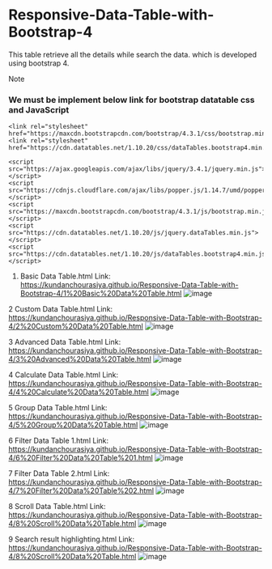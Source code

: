 # Responsive-Data-Table-with-Bootstrap-4
 This table retrieve all the details while search the data. which is developed using bootstrap 4.

> [!NOTE]
> ### We must be implement below link for bootstrap datatable css and JavaScript
```
<link rel="stylesheet" href="https://maxcdn.bootstrapcdn.com/bootstrap/4.3.1/css/bootstrap.min.css">
<link rel="stylesheet" href="https://cdn.datatables.net/1.10.20/css/dataTables.bootstrap4.min.css">

<script src="https://ajax.googleapis.com/ajax/libs/jquery/3.4.1/jquery.min.js"></script>
<script src="https://cdnjs.cloudflare.com/ajax/libs/popper.js/1.14.7/umd/popper.min.js"></script>
<script src="https://maxcdn.bootstrapcdn.com/bootstrap/4.3.1/js/bootstrap.min.js"></script>
<script src="https://cdn.datatables.net/1.10.20/js/jquery.dataTables.min.js"></script>
<script src="https://cdn.datatables.net/1.10.20/js/dataTables.bootstrap4.min.js"></script>
```

 1. Basic Data Table.html Link: https://kundanchourasiya.github.io/Responsive-Data-Table-with-Bootstrap-4/1%20Basic%20Data%20Table.html
![image](https://github.com/user-attachments/assets/9b1e4429-264d-4741-bb6c-768251fb0665)

 2 Custom Data Table.html Link: https://kundanchourasiya.github.io/Responsive-Data-Table-with-Bootstrap-4/2%20Custom%20Data%20Table.html
![image](https://github.com/user-attachments/assets/cf9d76a1-9f1c-4f44-863b-2afa57872984)

3 Advanced Data Table.html Link: https://kundanchourasiya.github.io/Responsive-Data-Table-with-Bootstrap-4/3%20Advanced%20Data%20Table.html
![image](https://github.com/user-attachments/assets/36d22694-02f1-40e7-9725-fb891a9db1e4)

4 Calculate Data Table.html Link: https://kundanchourasiya.github.io/Responsive-Data-Table-with-Bootstrap-4/4%20Calculate%20Data%20Table.html
![image](https://github.com/user-attachments/assets/5916ff6a-53f8-4f58-bd78-0c11bfee5b0b)

5 Group Data Table.html Link: https://kundanchourasiya.github.io/Responsive-Data-Table-with-Bootstrap-4/5%20Group%20Data%20Table.html
![image](https://github.com/user-attachments/assets/bf832afa-84b1-42db-87e5-d8f8bee6bb73)

6 Filter Data Table 1.html Link: https://kundanchourasiya.github.io/Responsive-Data-Table-with-Bootstrap-4/6%20Filter%20Data%20Table%201.html
![image](https://github.com/user-attachments/assets/e253ab9e-4f5d-40bf-a9f6-f122f975f023)

7 Filter Data Table 2.html Link: https://kundanchourasiya.github.io/Responsive-Data-Table-with-Bootstrap-4/7%20Filter%20Data%20Table%202.html
![image](https://github.com/user-attachments/assets/0f50a7b7-a93d-4498-ac30-52f22753440c)

8 Scroll Data Table.html Link: https://kundanchourasiya.github.io/Responsive-Data-Table-with-Bootstrap-4/8%20Scroll%20Data%20Table.html
![image](https://github.com/user-attachments/assets/5b253ac2-1bf5-45c5-ba49-63ac9e829ce1)

9 Search result highlighting.html Link: https://kundanchourasiya.github.io/Responsive-Data-Table-with-Bootstrap-4/8%20Scroll%20Data%20Table.html
![image](https://github.com/user-attachments/assets/372d9e96-d937-4b18-803b-d0394fa9775e)

